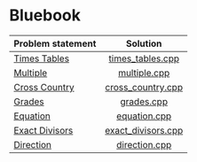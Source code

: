 # Bluebook

| Problem statement  |        Solution        |
|:-------------------|:----------------------:|
| [Times Tables][]   | [times_tables.cpp][]   |
| [Multiple][]       | [multiple.cpp][]       |
| [Cross Country][]  | [cross_country.cpp][]  |
| [Grades][]         | [grades.cpp][]         |
| [Equation][]       | [equation.cpp][]       |
| [Exact Divisors][] | [exact_divisors.cpp][] |
| [Direction][]      | [direction.cpp][]      |

[Times Tables]:   http://wcipeg.com/problems/desc/P118EX4
[Multiple]:       http://wcipeg.com/problems/desc/p79ex5
[Cross Country]:  http://wcipeg.com/problems/desc/p100ex4
[Grades]:         http://wcipeg.com/problems/desc/p307ex7
[Equation]:       http://wcipeg.com/problems/desc/p84ex5
[Exact Divisors]: http://wcipeg.com/problems/desc/p154ex8
[Direction]:      http://wcipeg.com/problems/desc/p108ex8

[times_tables.cpp]:   times_tables.cpp
[multiple.cpp]:       multiple.cpp
[cross_country.cpp]:  cross_country.cpp
[grades.cpp]:         grades.cpp
[equation.cpp]:       equation.cpp
[exact_divisors.cpp]: exact_divisors.cpp
[direction.cpp]:      direction.cpp
